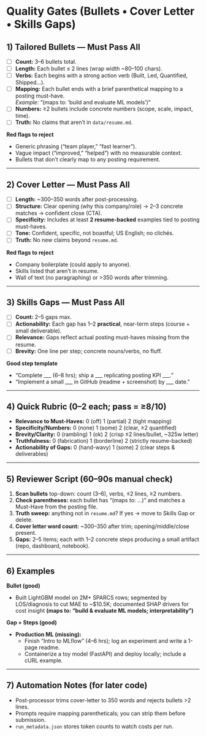 # Quality Gates (Bullets • Cover Letter • Skills Gaps)

## 1) Tailored Bullets — Must Pass All
- [ ] **Count:** 3–6 bullets total.
- [ ] **Length:** Each bullet ≤ 2 lines (wrap width ~80–100 chars).
- [ ] **Verbs:** Each begins with a strong action verb (Built, Led, Quantified, Shipped…).
- [ ] **Mapping:** Each bullet ends with a brief parenthetical mapping to a posting must-have.  
      _Example:_ “(maps to: ‘build and evaluate ML models’)”
- [ ] **Numbers:** ≥2 bullets include concrete numbers (scope, scale, impact, time).
- [ ] **Truth:** No claims that aren’t in `data/resume.md`.

**Red flags to reject**
- Generic phrasing (“team player,” “fast learner”).
- Vague impact (“improved,” “helped”) with no measurable context.
- Bullets that don’t clearly map to any posting requirement.

---

## 2) Cover Letter — Must Pass All
- [ ] **Length:** ~300–350 words after post-processing.
- [ ] **Structure:** Clear opening (why this company/role) → 2–3 concrete matches → confident close (CTA).
- [ ] **Specificity:** Includes at least **2 resume-backed** examples tied to posting must-haves.
- [ ] **Tone:** Confident, specific, not boastful; US English; no clichés.
- [ ] **Truth:** No new claims beyond `resume.md`.

**Red flags to reject**
- Company boilerplate (could apply to anyone).
- Skills listed that aren’t in resume.
- Wall of text (no paragraphing) or >350 words after trimming.

---

## 3) Skills Gaps — Must Pass All
- [ ] **Count:** 2–5 gaps max.
- [ ] **Actionability:** Each gap has 1–2 **practical**, near-term steps (course + small deliverable).
- [ ] **Relevance:** Gaps reflect actual posting must-haves missing from the resume.
- [ ] **Brevity:** One line per step; concrete nouns/verbs, no fluff.

**Good step template**
- “Complete ___ (6–8 hrs); ship a ___ replicating posting KPI ___.”
- “Implement a small ___ in GitHub (readme + screenshot) by ___ date.”

---

## 4) Quick Rubric (0–2 each; pass = ≥8/10)
- **Relevance to Must-Haves:** 0 (off) 1 (partial) 2 (tight mapping)
- **Specificity/Numbers:** 0 (none) 1 (some) 2 (clear, ≥2 quantified)
- **Brevity/Clarity:** 0 (rambling) 1 (ok) 2 (crisp ≤2 lines/bullet, ~325w letter)
- **Truthfulness:** 0 (fabrication) 1 (borderline) 2 (strictly resume-backed)
- **Actionability of Gaps:** 0 (hand-wavy) 1 (some) 2 (clear steps & deliverables)

---

## 5) Reviewer Script (60–90s manual check)
1. **Scan bullets** top-down: count (3–6), verbs, ≤2 lines, ≥2 numbers.
2. **Check parentheses:** each bullet has “(maps to: …)” and matches a Must-Have from the posting file.
3. **Truth sweep:** anything not in `resume.md`? If yes → move to Skills Gap or delete.
4. **Cover letter word count:** ~300–350 after trim; opening/middle/close present.
5. **Gaps:** 2–5 items; each with 1–2 concrete steps producing a small artifact (repo, dashboard, notebook).

---

## 6) Examples

**Bullet (good)**
- Built LightGBM model on 2M+ SPARCS rows; segmented by LOS/diagnosis to cut MAE to ~\$10.5K; documented SHAP drivers for cost insight **(maps to: “build & evaluate ML models; interpretability”)**

**Gap + Steps (good)**
- **Production ML (missing):**  
  - Finish “Intro to MLflow” (4–6 hrs); log an experiment and write a 1-page readme.  
  - Containerize a toy model (FastAPI) and deploy locally; include a cURL example.

---

## 7) Automation Notes (for later code)
- Post-processor trims cover-letter to 350 words and rejects bullets >2 lines.
- Prompts require mapping parentheticals; you can strip them before submission.
- `run_metadata.json` stores token counts to watch costs per run.